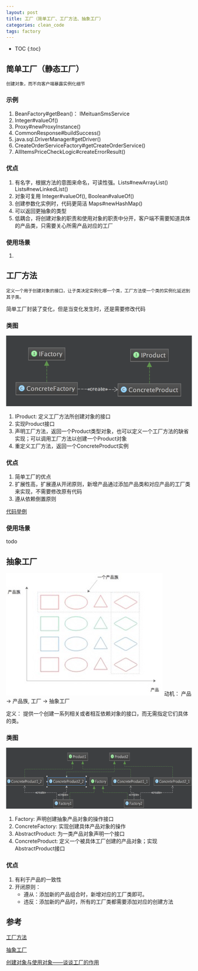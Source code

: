```yaml
---
layout: post
title: 工厂（简单工厂、工厂方法、抽象工厂）
categories: clean_code
tags: factory
---
```


* TOC
{:toc}

## 简单工厂（静态工厂）

`创建对象，而不向客户端暴露实例化细节`

### 示例

1. BeanFactory#getBean()： IMeituanSmsService
2. Integer#valueOf()
3. Proxy#newProxyInstance()
4. CommonResponse#buildSuccess()
5. java.sql.DriverManager#getDriver()
6. CreateOrderServiceFactory#getCreateOrderService()
7. AllItemsPriceCheckLogic#createErrorResult()

### 优点

1. 有名字，根据方法的意图来命名，可读性强。Lists#newArrayList() Lists#newLinkedList()
2. 对象可复用 Integer#valueOf(), Boolean#valueOf()
3. 创建参数化实例时，代码更简洁 Maps#newHashMap()
4. 可以返回更抽象的类型
5. 低耦合，将创建对象的职责和使用对象的职责中分开，客户端不需要知道具体的产品类，只需要关心所需产品对应的工厂

### 使用场景

1. 

## 工厂方法

`定义一个用于创建对象的接口，让子类决定实例化哪一个类，工厂方法使一个类的实例化延迟到其子类。`

简单工厂封装了变化，但是当变化发生时，还是需要修改代码

### 类图

![类图](/images/design_pattern/factory.png)

1. IProduct: 定义工厂方法所创建对象的接口
2. 实现Product接口
3. 声明工厂方法，返回一个Product类型对象，也可以定义一个工厂方法的缺省实现；可以调用工厂方法以创建一个Product对象
4. 重定义工厂方法，返回一个ConcreteProduct实例

### 优点

1. 简单工厂的优点
2. 扩展性高，扩展遵从开闭原则，新增产品通过添加产品类和对应产品的工厂类来实现，不需要修改原有代码
3. 遵从依赖倒置原则

[代码举例](https://github.com/lcj1992/learn/blob/master/java/designPattern/src/main/java/creational/facotry/FactoryTest.java)

### 使用场景

todo

## 抽象工厂

![产品族](/images/Design_pattern/abstract_factory.jpg)
动机： 产品 -> 产品族, 工厂 -> 抽象工厂

定义： 提供一个创建一系列相关或者相互依赖对象的接口，而无需指定它们具体的类。

### 类图

![类图](/images/design_pattern/abstract_factory.png)

1. Factory: 声明创建抽象产品对象的操作接口
2. ConcreteFactory: 实现创建具体产品对象的操作
3. AbstractProduct: 为一类产品对象声明一个接口
4. ConcreteProduct: 定义一个被具体工厂创建的产品对象；实现AbstractProduct接口

### 优点

1. 有利于产品的一致性
2. 开闭原则：
    * 遵从：添加新的产品组合时，新增对应的工厂类即可。
    * 违反：添加新的产品时，所有的工厂类都需要添加对应的创建方法


## 参考

[工厂方法](https://en.wikipedia.org/wiki/Factory_method_pattern)

[抽象工厂](https://en.wikipedia.org/wiki/Abstract_factory_pattern)

[创建对象与使用对象——谈谈工厂的作用](http://blog.csdn.net/lovelion/article/details/7523392)

